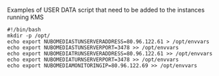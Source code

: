 Examples of USER DATA script that need to be added to the instances running KMS

```{r, engine='bash', count_lines}
#!/bin/bash
mkdir -p /opt/
echo export NUBOMEDIASTUNSERVERADDRESS=80.96.122.61 > /opt/envvars
echo export NUBOMEDIASTUNSERVERPORT=3478 >> /opt/envvars
echo export NUBOMEDIATRUNSERVERADDRESS=80.96.122.61 >> /opt/envvars
echo export NUBOMEDIATURNSERVERPORT=3478 >> /opt/envvars
echo export NUBOMEDIAMONITORINGIP=80.96.122.69 >> /opt/envvars
```
